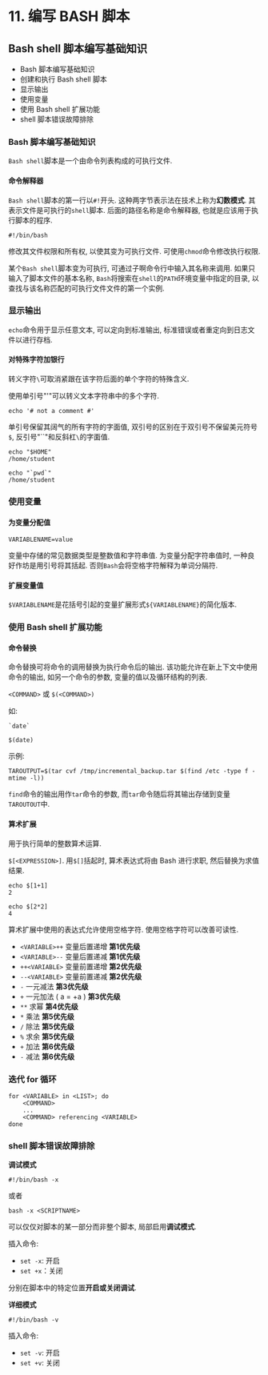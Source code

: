 # 11. 编写 BASH 脚本

## Bash shell 脚本编写基础知识

* Bash 脚本编写基础知识
* 创建和执行 Bash shell 脚本
* 显示输出
* 使用变量
* 使用 Bash shell 扩展功能
* shell 脚本错误故障排除

### Bash 脚本编写基础知识

`Bash shell`脚本是一个由命令列表构成的可执行文件.

#### 命令解释器

`Bash shell`脚本的第一行以`#!`开头. 这种两字节表示法在技术上称为**幻数模式**. 其表示文件是可执行的`shell`脚本. 后面的路径名称是命令解释器, 也就是应该用于执行脚本的程序.

```shell
#!/bin/bash
```

修改其文件权限和所有权, 以使其变为可执行文件. 可使用`chmod`命令修改执行权限.

某个`Bash shell`脚本变为可执行, 可通过子啊命令行中输入其名称来调用. 如果只输入了脚本文件的基本名称, `Bash`将搜索在`shell`的`PATH`环境变量中指定的目录, 以查找与该名称匹配的可执行文件文件的第一个实例.

### 显示输出

`echo`命令用于显示任意文本, 可以定向到标准输出, 标准错误或者重定向到日志文件以进行存档.

#### 对特殊字符加银行

转义字符`\`可取消紧跟在该字符后面的单个字符的特殊含义.

使用单引号"'"可以转义文本字符串中的多个字符.

```shell
echo '# not a comment #'
```

单引号保留其阔气的所有字符的字面值, 双引号的区别在于双引号不保留美元符号`$`, 反引号"\`\`"和反斜杠`\`的字面值.

```shell
echo "$HOME"
/home/student

echo "`pwd`"
/home/student
```

### 使用变量

#### 为变量分配值

```shell
VARIABLENAME=value
```

变量中存储的常见数据类型是整数值和字符串值. 为变量分配字符串值时, 一种良好作坊是用引号将其括起. 否则`Bash`会将空格字符解释为单词分隔符.

#### 扩展变量值

`$VARIABLENAME`是花括号引起的变量扩展形式`${VARIABLENAME}`的简化版本.

### 使用 Bash shell 扩展功能

#### 命令替换

命令替换可将命令的调用替换为执行命令后的输出. 该功能允许在新上下文中使用命令的输出, 如另一个命令的参数, 变量的值以及循环结构的列表.

`<COMMAND>` 或 `$(<COMMAND>)`

如:

```shell
`date`

$(date)
```

示例:

```shell
TAROUTPUT=$(tar cvf /tmp/incremental_backup.tar $(find /etc -type f -mtime -l))
```

`find`命令的输出用作`tar`命令的参数, 而`tar`命令随后将其输出存储到变量`TAROUTOUT`中.

#### 算术扩展

用于执行简单的整数算术运算.

`$[<EXPRESSION>]`. 用`$[]`括起时, 算术表达式将由 Bash 进行求职, 然后替换为求值结果.

```shell
echo $[1+1]
2

echo $[2*2]
4
```

算术扩展中使用的表达式允许使用空格字符. 使用空格字符可以改善可读性.

* `<VARIABLE>++` 变量后置递增 **第1优先级**
* `<VARIABLE>--` 变量后置递减 **第1优先级**
* `++<VARIABLE>` 变量前置递增 **第2优先级**
* `--<VARIABLE>` 变量前置递减 **第2优先级**
* `-` 一元减法 **第3优先级**
* `+` 一元加法 ( a = +a ) **第3优先级**
* `**` 求幂 **第4优先级**
* `*` 乘法 **第5优先级**
* `/` 除法 **第5优先级**
* `%` 求余 **第5优先级**
* `+` 加法 **第6优先级**
* `-` 减法 **第6优先级**

### 迭代 for 循环

```shell
for <VARIABLE> in <LIST>; do
	<COMMAND>
	...
	<COMMAND> referencing <VARIABLE>
done
```

### shell 脚本错误故障排除

**调试模式**

```shell
#!/bin/bash -x
```

或者

```shell
bash -x <SCRIPTNAME>
```

可以仅仅对脚本的某一部分而非整个脚本, 局部启用**调试模式**.

插入命令:

* `set -x`: 开启
* `set +x`：关闭

分别在脚本中的特定位置**开启或关闭调试**.

**详细模式**

```shell
#!/bin/bash -v
```

插入命令:

* `set -v`: 开启
* `set +v`: 关闭